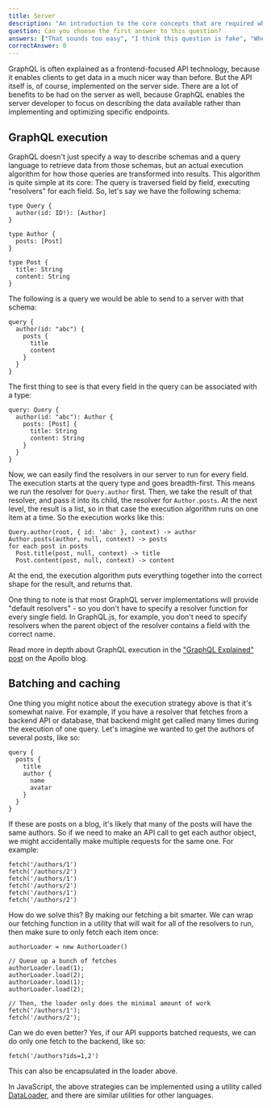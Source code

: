 ```yaml
---
title: Server
description: "An introduction to the core concepts that are required when using GraphQL on the server-side"
question: Can you choose the first answer to this question?
answers: ["That sounds too easy", "I think this question is fake", "When are the real questions ready", "No"]
correctAnswer: 0
---
```


GraphQL is often explained as a frontend-focused API technology, because it enables clients to get data in a much nicer way than before. But the API itself is, of course, implemented on the server side. There are a lot of benefits to be had on the server as well, because GraphQL enables the server developer to focus on describing the data available rather than implementing and optimizing specific endpoints.

## GraphQL execution

GraphQL doesn't just specify a way to describe schemas and a query language to retrieve data from those schemas, but an actual execution algorithm for how those queries are transformed into results. This algorithm is quite simple at its core: The query is traversed field by field, executing "resolvers" for each field. So, let's say we have the following schema:

```graphql(nocopy)
type Query {
  author(id: ID!): [Author]
}

type Author {
  posts: [Post]
}

type Post {
  title: String
  content: String
}
```

The following is a query we would be able to send to a server with that schema:

```graphql(nocopy)
query {
  author(id: "abc") {
    posts {
      title
      content
    }
  }
}
```

The first thing to see is that every field in the query can be associated with a type:


```graphql(nocopy)
query: Query {
  author(id: "abc"): Author {
    posts: [Post] {
      title: String
      content: String
    }
  }
}
```

Now, we can easily find the resolvers in our server to run for every field. The execution starts at the query type and goes breadth-first. This means we run the resolver for `Query.author` first. Then, we take the result of that resolver, and pass it into its child, the resolver for `Author.posts`. At the next level, the result is a list, so in that case the execution algorithm runs on one item at a time. So the execution works like this:

```(nocopy)
Query.author(root, { id: 'abc' }, context) -> author
Author.posts(author, null, context) -> posts
for each post in posts
  Post.title(post, null, context) -> title
  Post.content(post, null, context) -> content
```

At the end, the execution algorithm puts everything together into the correct shape for the result, and returns that.

One thing to note is that most GraphQL server implementations will provide "default resolvers" - so you don't have to specify a resolver function for every single field. In GraphQL.js, for example, you don't need to specify resolvers when the parent object of the resolver contains a field with the correct name.

Read more in depth about GraphQL execution in the ["GraphQL Explained" post](https://dev-blog.apollodata.com/graphql-explained-5844742f195e) on the Apollo blog.

## Batching and caching

One thing you might notice about the execution strategy above is that it's somewhat naive. For example, if you have a resolver that fetches from a backend API or database, that backend might get called many times during the execution of one query. Let's imagine we wanted to get the authors of several posts, like so:

```grapqhl(nocopy)
query {
  posts {
    title
    author {
      name
      avatar
    }
  }
}
```

If these are posts on a blog, it's likely that many of the posts will have the same authors. So if we need to make an API call to get each author object, we might accidentally make multiple requests for the same one. For example:

```javascript(nocopy)
fetch('/authors/1')
fetch('/authors/2')
fetch('/authors/1')
fetch('/authors/2')
fetch('/authors/1')
fetch('/authors/2')
```

How do we solve this? By making our fetching a bit smarter. We can wrap our fetching function in a utility that will wait for all of the resolvers to run, then make sure to only fetch each item once:

```javascript(nocopy)
authorLoader = new AuthorLoader()

// Queue up a bunch of fetches
authorLoader.load(1);
authorLoader.load(2);
authorLoader.load(1);
authorLoader.load(2);

// Then, the loader only does the minimal amount of work
fetch('/authors/1');
fetch('/authors/2');
```

Can we do even better? Yes, if our API supports batched requests, we can do only one fetch to the backend, like so:

```javascript(nocopy)
fetch('/authors?ids=1,2')
```

This can also be encapsulated in the loader above.

In JavaScript, the above strategies can be implemented using a utility called [DataLoader](https://github.com/facebook/dataloader), and there are similar utilities for other languages.